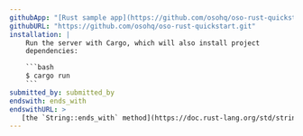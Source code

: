 ```yaml
---
githubApp: "[Rust sample app](https://github.com/osohq/oso-rust-quickstart)"
githubURL: "https://github.com/osohq/oso-rust-quickstart.git"
installation: |
    Run the server with Cargo, which will also install project
    dependencies:

    ```bash
    $ cargo run
    ```
submitted_by: submitted_by
endswith: ends_with
endswithURL: >
   [the `String::ends_with` method](https://doc.rust-lang.org/std/string/struct.String.html#method.ends_with)
---
```

